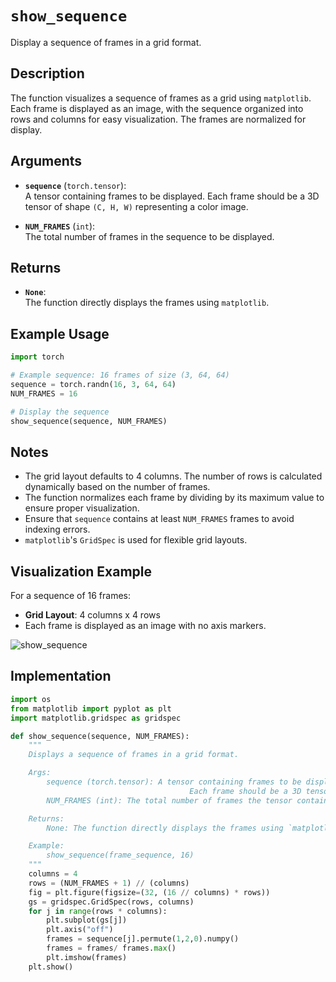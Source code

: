 # `show_sequence`

Display a sequence of frames in a grid format.

## Description

The function visualizes a sequence of frames as a grid using `matplotlib`. Each frame is displayed as an image, with the sequence organized into rows and columns for easy visualization. The frames are normalized for display.

## Arguments

- **`sequence`** (`torch.tensor`):  
  A tensor containing frames to be displayed. Each frame should be a 3D tensor of shape `(C, H, W)` representing a color image.

- **`NUM_FRAMES`** (`int`):  
  The total number of frames in the sequence to be displayed.

## Returns

- **`None`**:  
  The function directly displays the frames using `matplotlib`.

## Example Usage

```python
import torch

# Example sequence: 16 frames of size (3, 64, 64)
sequence = torch.randn(16, 3, 64, 64)
NUM_FRAMES = 16

# Display the sequence
show_sequence(sequence, NUM_FRAMES)
```

## Notes

- The grid layout defaults to 4 columns. The number of rows is calculated dynamically based on the number of frames.
- The function normalizes each frame by dividing by its maximum value to ensure proper visualization.
- Ensure that `sequence` contains at least `NUM_FRAMES` frames to avoid indexing errors.
- `matplotlib`'s `GridSpec` is used for flexible grid layouts.

## Visualization Example

For a sequence of 16 frames:
- **Grid Layout**: 4 columns x 4 rows
- Each frame is displayed as an image with no axis markers.

<!-- ![show_sequence](https://barkknight.github.io/SignLink-ISL-Docs/html/static/utils/show_sequence/output.png) -->

![show_sequence](http://localhost:8000/output.png)


## Implementation

```python
import os
from matplotlib import pyplot as plt
import matplotlib.gridspec as gridspec

def show_sequence(sequence, NUM_FRAMES):
    """
    Displays a sequence of frames in a grid format.

    Args:
        sequence (torch.tensor): A tensor containing frames to be displayed. 
                                        Each frame should be a 3D tensor (C, H, W) representing a color image.
        NUM_FRAMES (int): The total number of frames the tensor contains.

    Returns:
        None: The function directly displays the frames using `matplotlib`.

    Example:
        show_sequence(frame_sequence, 16)
    """
    columns = 4
    rows = (NUM_FRAMES + 1) // (columns)
    fig = plt.figure(figsize=(32, (16 // columns) * rows))
    gs = gridspec.GridSpec(rows, columns)
    for j in range(rows * columns):
        plt.subplot(gs[j])
        plt.axis("off")
        frames = sequence[j].permute(1,2,0).numpy()
        frames = frames/ frames.max()
        plt.imshow(frames)
    plt.show()
```